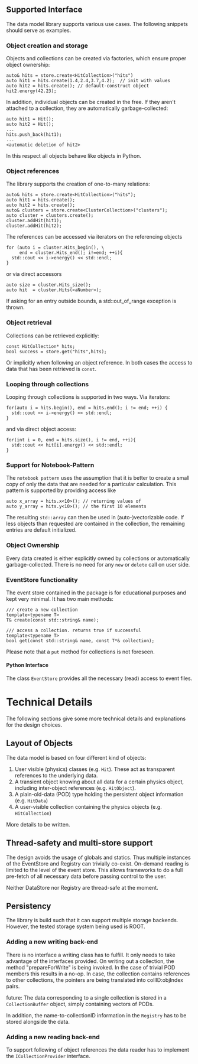 ## Supported Interface

The data model library supports various use cases. The following snippets should serve as examples.

### Object creation and storage

Objects and collections can be created via factories, which ensure proper object ownership:

    auto& hits = store.create<HitCollection>("hits")
    auto hit1 = hits.create(1.4,2.4,3.7,4.2);  // init with values
    auto hit2 = hits.create(); // default-construct object
    hit2.energy(42.23);

In addition, individual objects can be created in the free. If they aren't attached to a collection, they are automatically garbage-collected:

    auto hit1 = Hit();
    auto hit2 = Hit();
    ...
    hits.push_back(hit1);
    ...
    <automatic deletion of hit2>

In this respect all objects behave like objects in Python.

### Object references

The library supports the creation of one-to-many relations:

    auto& hits = store.create<HitCollection>("hits");
    auto hit1 = hits.create();
    auto hit2 = hits.create();
    auto& clusters = store.create<ClusterCollection>("clusters");
    auto cluster = clusters.create();
    cluster.addHit(hit1);
    cluster.addHit(hit2);

The references can be accessed via iterators on the referencing objects

    for (auto i = cluster.Hits_begin(), \
         end = cluster.Hits_end(); i!=end; ++i){
      std::cout << i->energy() << std::endl;
    }

or via direct accessors

    auto size = cluster.Hits_size();
    auto hit  = cluster.Hits(<aNumber>);

If asking for an entry outside bounds, a std::out_of_range exception is thrown.


### Object retrieval

Collections can be retrieved explicitly:

    const HitCollection* hits;
    bool success = store.get("hits",hits);

Or implicitly when following an object reference. In both cases the access to data that has been retrieved is `const`.


### Looping through collections
Looping through collections is supported in two ways. Via iterators:

    for(auto i = hits.begin(), end = hits.end(); i != end; ++i) {
      std::cout << i->energy() << std::endl;
    }

and via direct object access:

    for(int i = 0, end = hits.size(), i != end, ++i){
      std::cout << hit[i].energy() << std::endl;
    }


### Support for Notebook-Pattern

The `notebook pattern` uses the assumption that it is better to create a small
copy of only the data that are needed for a particular calculation. This
pattern is supported by providing access like

    auto x_array = hits.x<10>(); // returning values of
    auto y_array = hits.y<10>(); // the first 10 elements

The resulting `std::array` can then be used in (auto-)vectorizable code.
If less objects than requested are contained in the collection, the remaining entries are default initialized.


### Object Ownership

Every data created is either explicitly owned by collections or automatically garbage-collected. There is no need for any `new` or `delete` call on user side.

### EventStore functionality

The event store contained in the package is for educational purposes and kept very minimal. It has two main methods:

    /// create a new collection
    template<typename T>
    T& create(const std::string& name);

    /// access a collection. returns true if successful
    template<typename T>
    bool get(const std::string& name, const T*& collection);

Please note that a `put` method for collections is not foreseen.

#### Python Interface

The class `EventStore` provides all the necessary (read) access to event files.


# Technical Details

The following sections give some more technical details and explanations for the design choices.

## Layout of Objects
The data model is based on four different kind of objects:
 1. User visible (physics) classes (e.g. `Hit`). These act as transparent references to the underlying data.
 2. A transient object knowing about all data for a certain physics object, including inter-object references (e.g. `HitObject`).
 3. A plain-old-data (POD) type holding the persistent object information (e.g. `HitData`)
 4. A user-visible collection containing the physics objects (e.g. `HitCollection`)

More details to be written.

## Thread-safety and multi-store support
The design avoids the usage of globals and statics. Thus multiple instances of the EventStore and Registry can trivially co-exist.
On-demand reading is limited to the level of the event store. This allows frameworks to do a full pre-fetch of all necessary data before passing control to the user.

Neither DataStore nor Registry are thread-safe at the moment.


## Persistency

The library is build such that it can support multiple storage backends. However, the tested storage system being used is ROOT.


### Adding a new writing back-end

There is no interface a writing class has to fulfill. It only needs to take advantage of the interfaces provided.
On writing out a collection, the method "prepareForWrite" is being invoked. In the case of trivial POD members this results in a no-op. In case, the collection contains references to other collections, the pointers are being translated into collID:objIndex pairs.

future: The data corresponding to a single collection is stored in a `CollectionBuffer` object, simply containing vectors of PODs.

In addition, the name-to-collectionID information in the `Registry` has to be stored alongside the data.

### Adding a new reading back-end

To support following of object references the data reader has to implement the `ICollectionProvider` interface.
